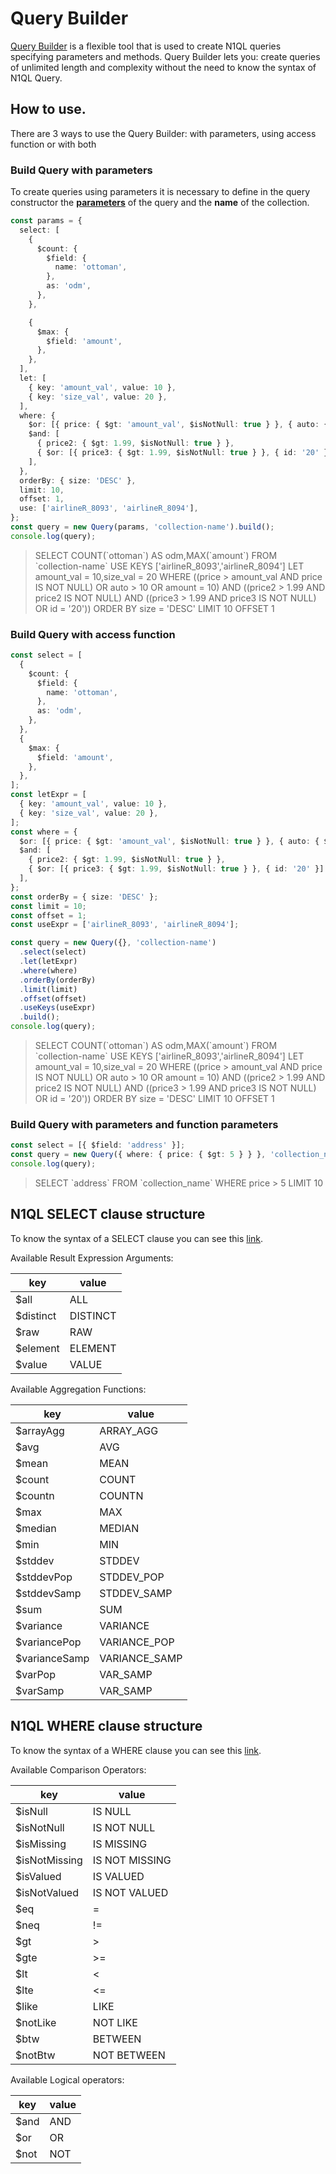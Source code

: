 # Query Builder

[Query Builder](/classes/query.html) is a flexible tool that is used to create N1QL queries specifying parameters and methods. Query Builder lets you: create queries of unlimited length and complexity without the need to know the syntax of N1QL Query.

## How to use.

There are 3 ways to use the Query Builder: with parameters, using access function or with both

### Build Query with parameters

To create queries using parameters it is necessary to define in the query constructor the [**parameters**](/interfaces/iconditionexpr.html#hierarchy) of the query and the **name** of the collection.

```ts
const params = {
  select: [
    {
      $count: {
        $field: {
          name: 'ottoman',
        },
        as: 'odm',
      },
    },

    {
      $max: {
        $field: 'amount',
      },
    },
  ],
  let: [
    { key: 'amount_val', value: 10 },
    { key: 'size_val', value: 20 },
  ],
  where: {
    $or: [{ price: { $gt: 'amount_val', $isNotNull: true } }, { auto: { $gt: 10 } }, { amount: 10 }],
    $and: [
      { price2: { $gt: 1.99, $isNotNull: true } },
      { $or: [{ price3: { $gt: 1.99, $isNotNull: true } }, { id: '20' }] },
    ],
  },
  orderBy: { size: 'DESC' },
  limit: 10,
  offset: 1,
  use: ['airlineR_8093', 'airlineR_8094'],
};
const query = new Query(params, 'collection-name').build();
console.log(query);
```

> SELECT COUNT(\`ottoman\`) AS odm,MAX(\`amount\`) FROM \`collection-name\` USE KEYS ['airlineR_8093','airlineR_8094'] LET amount_val = 10,size_val = 20 WHERE ((price > amount_val AND price IS NOT NULL) OR auto > 10 OR amount = 10) AND ((price2 > 1.99 AND price2 IS NOT NULL) AND ((price3 > 1.99 AND price3 IS NOT NULL) OR id = '20')) ORDER BY size = 'DESC' LIMIT 10 OFFSET 1

### Build Query with access function

```ts
const select = [
  {
    $count: {
      $field: {
        name: 'ottoman',
      },
      as: 'odm',
    },
  },
  {
    $max: {
      $field: 'amount',
    },
  },
];
const letExpr = [
  { key: 'amount_val', value: 10 },
  { key: 'size_val', value: 20 },
];
const where = {
  $or: [{ price: { $gt: 'amount_val', $isNotNull: true } }, { auto: { $gt: 10 } }, { amount: 10 }],
  $and: [
    { price2: { $gt: 1.99, $isNotNull: true } },
    { $or: [{ price3: { $gt: 1.99, $isNotNull: true } }, { id: '20' }] },
  ],
};
const orderBy = { size: 'DESC' };
const limit = 10;
const offset = 1;
const useExpr = ['airlineR_8093', 'airlineR_8094'];

const query = new Query({}, 'collection-name')
  .select(select)
  .let(letExpr)
  .where(where)
  .orderBy(orderBy)
  .limit(limit)
  .offset(offset)
  .useKeys(useExpr)
  .build();
console.log(query);
```

> SELECT COUNT(\`ottoman\`) AS odm,MAX(\`amount\`) FROM \`collection-name\` USE KEYS ['airlineR_8093','airlineR_8094'] LET amount_val = 10,size_val = 20 WHERE ((price > amount_val AND price IS NOT NULL) OR auto > 10 OR amount = 10) AND ((price2 > 1.99 AND price2 IS NOT NULL) AND ((price3 > 1.99 AND price3 IS NOT NULL) OR id = '20')) ORDER BY size = 'DESC' LIMIT 10 OFFSET 1

### Build Query with parameters and function parameters

```ts
const select = [{ $field: 'address' }];
const query = new Query({ where: { price: { $gt: 5 } } }, 'collection_name').select(select).limit(10).build();
console.log(query);
```

> SELECT \`address\` FROM \`collection_name\` WHERE price > 5 LIMIT 10

## N1QL SELECT clause structure

To know the syntax of a SELECT clause you can see this [link](https://docs.couchbase.com/server/current/n1ql/n1ql-language-reference/select-syntax.html).

Available Result Expression Arguments:


| key         | value       |
| ----------- | ----------- |
| \$all       | ALL         |
| \$distinct  | DISTINCT    |
| \$raw       | RAW         |
| \$element   | ELEMENT     |
| \$value     | VALUE       |


Available Aggregation Functions:

| key            | value         |
| -------------- | ------------- |
| \$arrayAgg     | ARRAY_AGG     |
| \$avg          | AVG           |
| \$mean         | MEAN          |
| \$count        | COUNT         |
| \$countn       | COUNTN        |
| \$max          | MAX           |
| \$median       | MEDIAN        |
| \$min          | MIN           |
| \$stddev       | STDDEV        |
| \$stddevPop    | STDDEV_POP    |
| \$stddevSamp   | STDDEV_SAMP   |
| \$sum          | SUM           |
| \$variance     | VARIANCE      |
| \$variancePop  | VARIANCE_POP  |
| \$varianceSamp | VARIANCE_SAMP |
| \$varPop       | VAR_SAMP      |
| \$varSamp      | VAR_SAMP      |

## N1QL WHERE clause structure

To know the syntax of a WHERE clause you can see this [link](https://docs.couchbase.com/server/current/n1ql/n1ql-language-reference/where.html).

Available Comparison Operators:

| key            | value          |
| -------------- | -------------- |
| \$isNull       | IS NULL        |
| \$isNotNull    | IS NOT NULL    |
| \$isMissing    | IS MISSING     |
| \$isNotMissing | IS NOT MISSING |
| \$isValued     | IS VALUED      |
| \$isNotValued  | IS NOT VALUED  |
| \$eq           | =              |
| \$neq          | \!=            |
| \$gt           | >              |
| \$gte          | >=             |
| \$lt           | <              |
| \$lte          | <=             |
| \$like         | LIKE           |
| \$notLike      | NOT LIKE       |
| \$btw          | BETWEEN        |
| \$notBtw       | NOT BETWEEN    |

Available Logical operators:

| key   | value |
| ----- | ----- |
| \$and | AND   |
| \$or  | OR    |
| \$not | NOT   |
